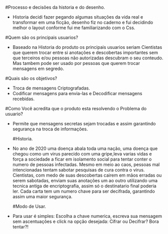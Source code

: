 #Processo e decisões da historia e do desenho.
- Historia decidi fazer pegando algumas situações da vida real e transformar em uma ficção, desenho fiz no caderno e fui decidindo melhor o layout conforme fui me familiarizando com o Css.

#Quem são os principais usuarios?
- Baseado na Historia do produto os principais usuarios seriam Cientistas que querem 
trocar entre si anotações e descobertas importantes sem que terceiros e/ou pessoas 
não autorizadas descubram o seu conteudo. 
  Mas tambem pode ser usado por pessoas que querem trocar mensagens em segredo.

#Quais são os objetivos?
- Troca de mensagens Criptografadas.
- Codificar mensagens para envia-las e Decodificar mensagens recebidas.

#Como Você acredita que o produto esta resolvendo o Problema do usuario?
- Permite que mensagens secretas sejam trocadas e assim garantindo segurança na troca de informações.

    #Historia.
- No ano de 2020 uma doença abala toda uma nação, uma doença que chegou como um virus 
parecido com uma gripe,leva varias vidas e força a sociedade a ficar em isolamento social para tentar conter o numero de pessoas infectadas.
  Mesmo em meio ao caos, pessoas mal intencionadas tentam sabotar pesquisas de cura contra
o virus. Cientistas, com medo de suas descobertas cairem em mãos erradas ou serem sabotadas,
enviam suas anotações um ao outro utilizando uma tecnica antiga de encriptografia,
assim só o destinatario final poderia ler.
Cada carta tem um numero chave para ser decifrada, garantindo assim uma maior segurança.

    #Modo de Usar.
- Para usar é simples: Escolha a chave numerica, escreva sua mensagem sem ascentuações e click na opção desejada: Cifrar ou Decifrar? Bora tentar?!
